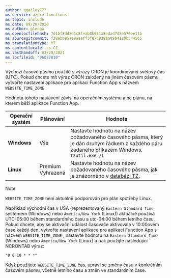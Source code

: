 ```yaml
---
author: ggailey777
ms.service: azure-functions
ms.topic: include
ms.date: 09/20/2020
ms.author: glenga
ms.openlocfilehash: 7d1bf8dd2d1c8feab8b051a8edad7d5e570ee11b
ms.sourcegitcommit: f28ebb95ae9aaaff3f87d8388a09b41e0b3445b5
ms.translationtype: MT
ms.contentlocale: cs-CZ
ms.lasthandoff: 03/29/2021
ms.locfileid: "96027810"
---
```

Výchozí časové pásmo použité s výrazy CRON je koordinovaný světový čas (UTC). Pokud chcete mít výraz CRON založený na jiném časovém pásmu, vytvořte nastavení aplikace pro aplikaci Function App s názvem `WEBSITE_TIME_ZONE` . 

Hodnota tohoto nastavení závisí na operačním systému a na plánu, na kterém běží aplikace Function App.

|Operační systém |Plánování |Hodnota |
|-|-|-|
| **Windows** |Vše | Nastavte hodnotu na název požadovaného časového pásma, který je dán druhým řádkem z každého páru zadaného příkazem Windows. `tzutil.exe /L` |
| **Linux** |Premium<br/>Vyhrazená |Nastavte hodnotu na název požadovaného časového pásma, jak je znázorněno v [databázi TZ](https://en.wikipedia.org/wiki/List_of_tz_database_time_zones). |

> [!NOTE]
> `WEBSITE_TIME_ZONE` není aktuálně podporován pro plán spotřeby Linux.

Například východní čas v USA (reprezentovaný `Eastern Standard Time` systémem (Windows) nebo `America/New_York` (Linux)) aktuálně používá UTC-05:00 během standardního času a utc-04:00 během letního času. Pokud chcete, aby se aktivační událost časovače aktivovala v 10:00ovém čase každý den, vytvořte nastavení aplikace pro aplikaci Function App s názvem `WEBSITE_TIME_ZONE` , nastavte hodnotu na `Eastern Standard Time` (Windows) nebo `America/New_York` (Linux) a pak použijte následující NCRONTAB výraz: 

```
"0 0 10 * * *"
``` 

Když použijete `WEBSITE_TIME_ZONE` čas, upraví se změny času v konkrétním časovém pásmu, včetně letního času a změn ve standardním čase.
